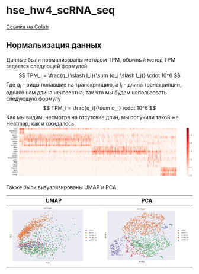 # hse_hw4_scRNA_seq

[Ссылка на Colab](https://colab.research.google.com/drive/1eMQDqpJKQ9a9WVY9rtQlfUWP0PExMX1B?usp=sharing)

## Нормальизация данных
Данные были нормализованы методом TPM, обычный метод TPM задается следующей формулой
$$
TPM_i = \frac{q_i \slash l_i}{\sum (q_j \slash l_j)} \cdot 10^6
$$
Где $q_i$ - риды попавшие на транскрипцию, а $l_i$ - длина транскрипции, однако нам длина неизвестна, так что мы будем использовать следующую формулу
$$
TPM_i = \frac{q_i}{\sum q_j} \cdot 10^6
$$
Как мы видим, несмотря на отсутсвие длин, мы получили такой же Heatmap, как и ожидалось
![Image](/img/mark.png)

Также были визуализированы UMAP и PCA

UMAP | PCA 
 --- | ---
![Image](/img/UMAP.png) | ![Image](/img/PCA.png)
